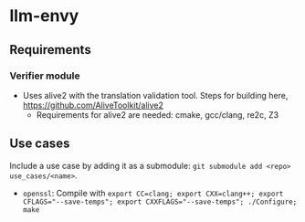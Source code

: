 # llm-envy

## Requirements

### Verifier module
- Uses alive2 with the translation validation tool. Steps for building here, https://github.com/AliveToolkit/alive2
    - Requirements for alive2 are needed: cmake, gcc/clang, re2c, Z3

## Use cases

Include a use case by adding it as a submodule: `git submodule add <repo> use_cases/<name>`.

- `openssl`: Compile with `export CC=clang; export CXX=clang++; export CFLAGS="--save-temps"; export CXXFLAGS="--save-temps"; ./Configure; make`
